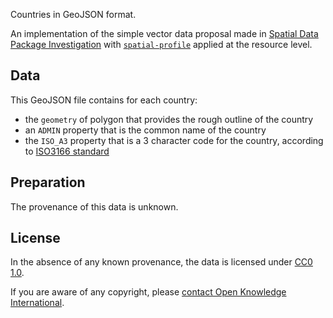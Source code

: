 Countries in GeoJSON format.

An implementation of the simple vector data proposal made in [Spatial Data Package Investigation](https://research.okfn.org/spatial-data-package-investigation/#line-and-polygon-) with  [`spatial-profile`](https://discuss.okfn.org/t/geo-data-package/6143/26?u=stephen) applied at the resource level.

## Data

This GeoJSON file contains for each country:

- the `geometry` of polygon that provides the rough outline of the country
- an `ADMIN` property that is the common name of the country
- the `ISO_A3` property that is a 3 character code for the country, according to [ISO3166 standard](https://en.wikipedia.org/wiki/ISO_3166-1_alpha-3)

## Preparation

The provenance of this data is unknown.

## License

In the absence of any known provenance, the data is licensed under [CC0 1.0](https://creativecommons.org/publicdomain/zero/1.0/).

If you are aware of any copyright, please [contact Open Knowledge International](https://okfn.org/contact/).
